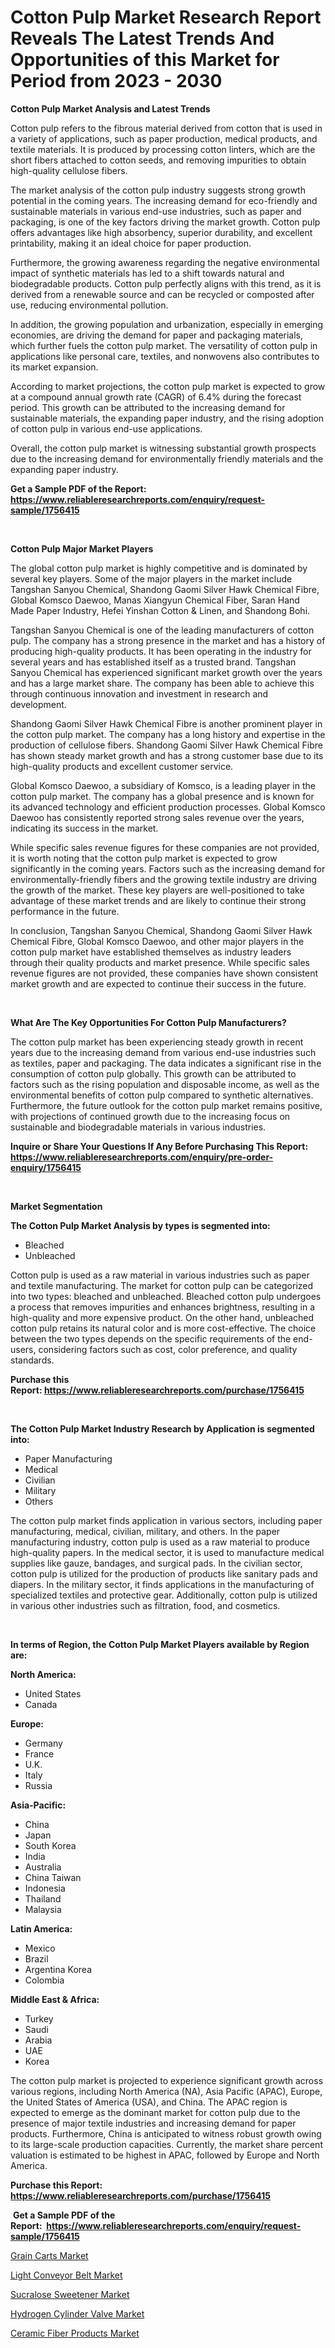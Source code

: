 <p><h1>Cotton Pulp Market Research Report Reveals The Latest Trends And Opportunities of this Market for Period from 2023 - 2030</h1></p><p><strong>Cotton Pulp Market Analysis and Latest Trends</strong></p>
<p><p>Cotton pulp refers to the fibrous material derived from cotton that is used in a variety of applications, such as paper production, medical products, and textile materials. It is produced by processing cotton linters, which are the short fibers attached to cotton seeds, and removing impurities to obtain high-quality cellulose fibers.</p><p>The market analysis of the cotton pulp industry suggests strong growth potential in the coming years. The increasing demand for eco-friendly and sustainable materials in various end-use industries, such as paper and packaging, is one of the key factors driving the market growth. Cotton pulp offers advantages like high absorbency, superior durability, and excellent printability, making it an ideal choice for paper production.</p><p>Furthermore, the growing awareness regarding the negative environmental impact of synthetic materials has led to a shift towards natural and biodegradable products. Cotton pulp perfectly aligns with this trend, as it is derived from a renewable source and can be recycled or composted after use, reducing environmental pollution.</p><p>In addition, the growing population and urbanization, especially in emerging economies, are driving the demand for paper and packaging materials, which further fuels the cotton pulp market. The versatility of cotton pulp in applications like personal care, textiles, and nonwovens also contributes to its market expansion.</p><p>According to market projections, the cotton pulp market is expected to grow at a compound annual growth rate (CAGR) of 6.4% during the forecast period. This growth can be attributed to the increasing demand for sustainable materials, the expanding paper industry, and the rising adoption of cotton pulp in various end-use applications.</p><p>Overall, the cotton pulp market is witnessing substantial growth prospects due to the increasing demand for environmentally friendly materials and the expanding paper industry.</p></p>
<p><strong>Get a Sample PDF of the Report:&nbsp; <a href="https://www.reliableresearchreports.com/enquiry/request-sample/1756415">https://www.reliableresearchreports.com/enquiry/request-sample/1756415</a></strong></p>
<p>&nbsp;</p>
<p><strong>Cotton Pulp Major Market Players</strong></p>
<p><p>The global cotton pulp market is highly competitive and is dominated by several key players. Some of the major players in the market include Tangshan Sanyou Chemical, Shandong Gaomi Silver Hawk Chemical Fibre, Global Komsco Daewoo, Manas Xiangyun Chemical Fiber, Saran Hand Made Paper Industry, Hefei Yinshan Cotton & Linen, and Shandong Bohi.</p><p>Tangshan Sanyou Chemical is one of the leading manufacturers of cotton pulp. The company has a strong presence in the market and has a history of producing high-quality products. It has been operating in the industry for several years and has established itself as a trusted brand. Tangshan Sanyou Chemical has experienced significant market growth over the years and has a large market share. The company has been able to achieve this through continuous innovation and investment in research and development.</p><p>Shandong Gaomi Silver Hawk Chemical Fibre is another prominent player in the cotton pulp market. The company has a long history and expertise in the production of cellulose fibers. Shandong Gaomi Silver Hawk Chemical Fibre has shown steady market growth and has a strong customer base due to its high-quality products and excellent customer service.</p><p>Global Komsco Daewoo, a subsidiary of Komsco, is a leading player in the cotton pulp market. The company has a global presence and is known for its advanced technology and efficient production processes. Global Komsco Daewoo has consistently reported strong sales revenue over the years, indicating its success in the market.</p><p>While specific sales revenue figures for these companies are not provided, it is worth noting that the cotton pulp market is expected to grow significantly in the coming years. Factors such as the increasing demand for environmentally-friendly fibers and the growing textile industry are driving the growth of the market. These key players are well-positioned to take advantage of these market trends and are likely to continue their strong performance in the future.</p><p>In conclusion, Tangshan Sanyou Chemical, Shandong Gaomi Silver Hawk Chemical Fibre, Global Komsco Daewoo, and other major players in the cotton pulp market have established themselves as industry leaders through their quality products and market presence. While specific sales revenue figures are not provided, these companies have shown consistent market growth and are expected to continue their success in the future.</p></p>
<p>&nbsp;</p>
<p><strong>What Are The Key Opportunities For Cotton Pulp Manufacturers?</strong></p>
<p><p>The cotton pulp market has been experiencing steady growth in recent years due to the increasing demand from various end-use industries such as textiles, paper and packaging. The data indicates a significant rise in the consumption of cotton pulp globally. This growth can be attributed to factors such as the rising population and disposable income, as well as the environmental benefits of cotton pulp compared to synthetic alternatives. Furthermore, the future outlook for the cotton pulp market remains positive, with projections of continued growth due to the increasing focus on sustainable and biodegradable materials in various industries.</p></p>
<p><strong>Inquire or Share Your Questions If Any Before Purchasing This Report: <a href="https://www.reliableresearchreports.com/enquiry/pre-order-enquiry/1756415">https://www.reliableresearchreports.com/enquiry/pre-order-enquiry/1756415</a></strong></p>
<p>&nbsp;</p>
<p><strong>Market Segmentation</strong></p>
<p><strong>The Cotton Pulp Market Analysis by types is segmented into:</strong></p>
<p><ul><li>Bleached</li><li>Unbleached</li></ul></p>
<p><p>Cotton pulp is used as a raw material in various industries such as paper and textile manufacturing. The market for cotton pulp can be categorized into two types: bleached and unbleached. Bleached cotton pulp undergoes a process that removes impurities and enhances brightness, resulting in a high-quality and more expensive product. On the other hand, unbleached cotton pulp retains its natural color and is more cost-effective. The choice between the two types depends on the specific requirements of the end-users, considering factors such as cost, color preference, and quality standards.</p></p>
<p><strong>Purchase this Report:&nbsp;<a href="https://www.reliableresearchreports.com/purchase/1756415">https://www.reliableresearchreports.com/purchase/1756415</a></strong></p>
<p>&nbsp;</p>
<p><strong>The Cotton Pulp Market Industry Research by Application is segmented into:</strong></p>
<p><ul><li>Paper Manufacturing</li><li>Medical</li><li>Civilian</li><li>Military</li><li>Others</li></ul></p>
<p><p>The cotton pulp market finds application in various sectors, including paper manufacturing, medical, civilian, military, and others. In the paper manufacturing industry, cotton pulp is used as a raw material to produce high-quality papers. In the medical sector, it is used to manufacture medical supplies like gauze, bandages, and surgical pads. In the civilian sector, cotton pulp is utilized for the production of products like sanitary pads and diapers. In the military sector, it finds applications in the manufacturing of specialized textiles and protective gear. Additionally, cotton pulp is utilized in various other industries such as filtration, food, and cosmetics.</p></p>
<p>&nbsp;</p>
<p><strong>In terms of Region, the Cotton Pulp Market Players available by Region are:</strong></p>
<p>
    <p> <strong> North America: </strong>
        <ul>
            <li>United States</li>
            <li>Canada</li>
        </ul>
        </p> 
    <p> <strong> Europe: </strong>
        <ul>
            <li>Germany</li>
            <li>France</li>
            <li>U.K.</li>
            <li>Italy</li>
            <li>Russia</li>
        </ul>
        </p> 
    <p> <strong> Asia-Pacific: </strong>
        <ul>
            <li>China</li>
            <li>Japan</li>
            <li>South Korea</li>
            <li>India</li>
            <li>Australia</li>
            <li>China Taiwan</li>
            <li>Indonesia</li>
            <li>Thailand</li>
            <li>Malaysia</li>
        </ul>
        </p> 
    <p> <strong> Latin America: </strong>
        <ul>
            <li>Mexico</li>
            <li>Brazil</li>
            <li>Argentina Korea</li>
            <li>Colombia</li>
        </ul>
        </p> 
    <p> <strong> Middle East & Africa: </strong>
        <ul>
            <li>Turkey</li>
            <li>Saudi</li>
            <li>Arabia</li>
            <li>UAE</li>
            <li>Korea</li>
        </ul>
    </p>
    </p>
<p><p>The cotton pulp market is projected to experience significant growth across various regions, including North America (NA), Asia Pacific (APAC), Europe, the United States of America (USA), and China. The APAC region is expected to emerge as the dominant market for cotton pulp due to the presence of major textile industries and increasing demand for paper products. Furthermore, China is anticipated to witness robust growth owing to its large-scale production capacities. Currently, the market share percent valuation is estimated to be highest in APAC, followed by Europe and North America.</p></p>
<p><strong>Purchase this Report: <a href="https://www.reliableresearchreports.com/purchase/1756415">https://www.reliableresearchreports.com/purchase/1756415</a></strong></p>
<p>&nbsp;<strong>Get a Sample PDF of the Report:&nbsp;&nbsp;<a href="https://www.reliableresearchreports.com/enquiry/request-sample/1756415">https://www.reliableresearchreports.com/enquiry/request-sample/1756415</a></strong></p>
<p><strong></strong></p>
<p><p><a href="https://medium.com/@krithi.reportprime/grain-carts-market-exploring-market-share-market-trends-and-future-growth-2dc2d7569646">Grain Carts Market</a></p><p><a href="https://medium.com/@shivangi.reportprime/light-conveyor-belt-market-furnishes-information-on-market-share-market-trends-and-market-growth-e0c12ccd4bc6">Light Conveyor Belt Market</a></p><p><a href="https://github.com/gshchiplitsov/Market-Research-Report-List-1/blob/main/sucralose-sweetener-market.md">Sucralose Sweetener Market</a></p><p><a href="https://medium.com/@sheetal.reportprime/hydrogen-cylinder-valve-market-trends-forecast-and-competitive-analysis-to-2030-f312543686cc">Hydrogen Cylinder Valve Market</a></p><p><a href="https://github.com/ambrozg/Market-Research-Report-List-1/blob/main/ceramic-fiber-products-market.md">Ceramic Fiber Products Market</a></p></p>